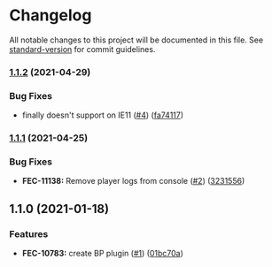 # Changelog

All notable changes to this project will be documented in this file. See [standard-version](https://github.com/conventional-changelog/standard-version) for commit guidelines.

### [1.1.2](https://github.com/kaltura/playkit-js-broadpeak-smartlib/compare/v1.1.1...v1.1.2) (2021-04-29)


### Bug Fixes

* finally doesn't support on IE11 ([#4](https://github.com/kaltura/playkit-js-broadpeak-smartlib/issues/4)) ([fa74117](https://github.com/kaltura/playkit-js-broadpeak-smartlib/commit/fa74117e79f879e2db21136e4f47d0d92fb2e40b))

### [1.1.1](https://github.com/kaltura/playkit-js-broadpeak-smartlib/compare/v1.1.0...v1.1.1) (2021-04-25)


### Bug Fixes

* **FEC-11138:** Remove player logs from console ([#2](https://github.com/kaltura/playkit-js-broadpeak-smartlib/issues/2)) ([3231556](https://github.com/kaltura/playkit-js-broadpeak-smartlib/commit/3231556b21b25d248e996c9b142db34b142491c7))

## 1.1.0 (2021-01-18)


### Features

* **FEC-10783:** create BP plugin ([#1](https://github.com/kaltura/playkit-js-broadpeak-smartlib/issues/1)) ([01bc70a](https://github.com/kaltura/playkit-js-broadpeak-smartlib/commit/01bc70a61ccebf9a996d5942eeb2d5d05c370d3c))
